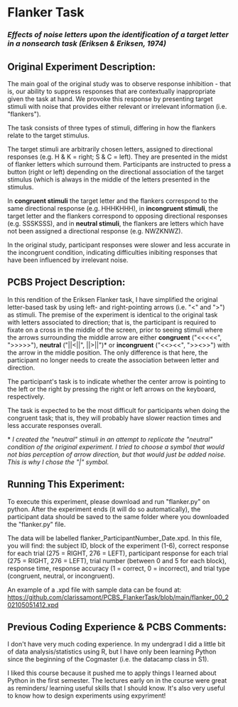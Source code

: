 # Flanker Task
### *Effects of noise letters upon the identification of a target letter in a nonsearch task (Eriksen & Eriksen, 1974)*

## Original Experiment Description: 

The main goal of the original study was to observe response inhibition - that is, our ability to suppress responses that are contextually inappropriate given the task at hand. We provoke this response by presenting target stimuli with noise that provides either relevant or irrelevant information (i.e. "flankers"). 

The task consists of three types of stimuli, differing in how the flankers relate to the target stimulus. 

The target stimuli are arbitrarily chosen letters, assigned to directional responses (e.g. H & K = right; S & C = left). They are presented in the midst of flanker letters which surround them. Participants are instructed to press a button (right or left) depending on the directional association of the target stimulus (which is always in the middle of the letters presented in the stimulus. 

In **congruent stimuli** the target letter and the flankers correspond to the same directional response (e.g. HHHKHHH), in **incongruent stimuli**, the target letter and the flankers correspond to opposing directional responses (e.g. SSSKSSS), and in **neutral stimuli**, the flankers are letters which have not been assigned a directional response (e.g. NWZKNWZ). 

In the original study, participant responses were slower and less accurate in the incongruent condition, indicating difficulties inibiting responses that have been influenced by irrelevant noise. 

## PCBS Project Description: 

In this rendition of the Eriksen Flanker task, I have simplified the original letter-based task by using left- and right-pointing arrows (i.e. "<" and ">") as stimuli. The premise of the experiment is identical to the original task with letters associated to direction; that is, the participant is required to fixate on a cross in the middle of the screen, prior to seeing stimuli where the arrows surrounding the middle arrow are either **congruent** ("<<<<<", ">>>>>"), **neutral** ("||<||", ||>||")* or **incongruent** ("<<><<", ">><>>") with the arrow in the middle position. The only difference is that here, the participant no longer needs to create the association between letter and direction.

The participant's task is to indicate whether the center arrow is pointing to the left or the right by pressing the right or left arrows on the keyboard, respectively.

The task is expected to be the most difficult for participants when doing the congruent task; that is, they will probably have slower reaction times and less accurate responses overall.

\* *I created the "neutral" stimuli in an attempt to replicate the "neutral" condition of the original experiment. I tried to choose a symbol that would not bias perception of arrow direction, but that would just be added noise. This is why I chose the "|" symbol.*

## Running This Experiment:

To execute this experiment, please download and run "flanker.py" on python. After the experiment ends (it will do so automatically), the participant data should be saved to the same folder where you downloaded the "flanker.py" file. 

The data will be labelled flanker_ParticipantNumber_Date.xpd. In this file, you will find: the subject ID, block of the experiment (1-6), correct response for each trial (275 = RIGHT, 276 = LEFT), participant response for each trial (275 = RIGHT, 276 = LEFT), trial number (between 0 and 5 for each block), response time, response accuracy (1 = correct, 0 = incorrect), and trial type (congruent, neutral, or incongruent). 

An example of a .xpd file with sample data can be found at: https://github.com/clarissamont/PCBS_FlankerTask/blob/main/flanker_00_202105051412.xpd

## Previous Coding Experience & PCBS Comments: 

I don't have very much coding experience. In my undergrad I did a little bit of data analysis/statistics using R, but I have only been learning Python since the beginning of the Cogmaster (i.e. the datacamp class in S1). 

I liked this course because it pushed me to apply things I learned about Python in the first semester. The lectures early on in the course were great as reminders/ learning useful skills that I should know. It's also very useful to know how to design experiments using expyriment!
